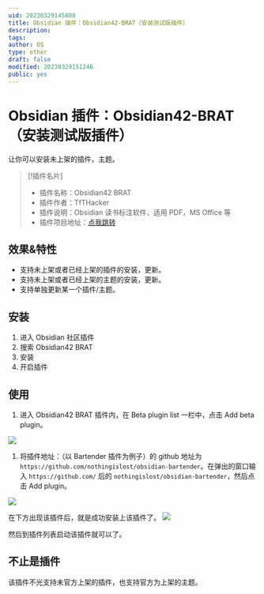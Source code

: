 ```yaml
---
uid: 20230329145808
title: Obsidian 插件：Obsidian42-BRAT（安装测试版插件）
description:
tags:
author: OS
type: other
draft: false
modified: 20230329151246
public: yes
---
```


# Obsidian 插件：Obsidian42-BRAT（安装测试版插件）

让你可以安装未上架的插件，主题。

> [!插件名片]
>
> -   插件名称：Obsidian42 BRAT
> -   插件作者：TfTHacker
> -   插件说明：Obsidian 读书标注软件，适用 PDF，MS Office 等
> -   插件项目地址：[点我跳转](<[https://github.com/TfTHacker/obsidian42-brat](https://github.com/TfTHacker/obsidian42-brat)>)

## 效果&特性

-   支持未上架或者已经上架的插件的安装，更新。
-   支持未上架或者已经上架的主题的安装，更新。
-   支持单独更新某一个插件/主题。

## 安装

1. 进入 Obsidian 社区插件
2. 搜索 Obsidian42 BRAT
3. 安装
4. 开启插件

## 使用

1. 进入 Obsidian42 BRAT 插件内，在 Beta plugin list 一栏中，点击 Add beta plugin。

![](https://s1.vika.cn/space/2023/03/15/308c2346da9645fb910157f5cffacc05)

1. 将插件地址：（以 Bartender 插件为例子）的 github 地址为 `https://github.com/nothingislost/obsidian-bartender`。在弹出的窗口输入 `https://github.com/` 后的 `nothingislost/obsidian-bartender`，然后点击 Add plugin。

![](https://s1.vika.cn/space/2023/03/15/7581f0275aca493faec5a1b9c052297b)

在下方出现该插件后，就是成功安装上该插件了。
![](https://s1.vika.cn/space/2023/03/15/7d0555796eb54448ba550763d4d5ecdc)

然后到插件列表启动该插件就可以了。

## 不止是插件

该插件不光支持未官方上架的插件，也支持官方为上架的主题。
